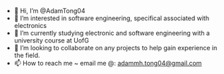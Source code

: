 - 👋 Hi, I’m @AdamTong04
- 👀 I’m interested in software engineering, specifical associated with electronics
- 🌱 I’m currently studying electronic and software engineering with a university course at UofG
- 💞️ I’m looking to collaborate on any projects to help gain experience in the field.
- 📫 How to reach me ~ email me @: adammh.tong04@gmail.com

<!---
AdamTong04/AdamTong04 is a ✨ special ✨ repository because its `README.md` (this file) appears on your GitHub profile.
You can click the Preview link to take a look at your changes.
--->
